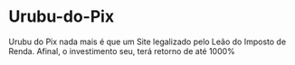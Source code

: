 # Urubu-do-Pix
Urubu do Pix nada mais é que um Site legalizado pelo Leão do Imposto de Renda. Afinal, o investimento seu, terá retorno de até 1000% 
